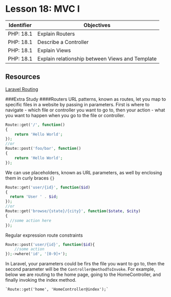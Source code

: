 # Lesson 18: MVC I

Identifier   | Objectives
-------------|------------
PHP: 18.1    | Explain Routers
PHP: 18.1    | Describe a Controller
PHP: 18.1    | Explain Views
PHP: 18.1    | Explain relationship between Views and Template

## Resources
[Laravel Routing](http://laravel.com/docs/4.2/routing)

###Extra Study
####Routers
URL patterns, known as routes, let you map to specific files in a website by passing in parameters. First is where to navigate - which file or controller you want to go to, then your action - what you want to happen when you go to the file or controller. 

```php
Route::get('/', function()
{
    return 'Hello World';
});
//or
Route::post('foo/bar', function()
{   
    return 'Hello World';
});
```

We can use placeholders, known as URL parameters, as well by enclosing them in curly braces `{}`

```php
Route::get('user/{id}', function($id)
{
  return 'User ' . $id;
});
//or
Route::get('browse/{state}/{city}', function($state, $city)
{
  //some action here
});
```

Regular expression route constraints 

```php
Route::post('user/{id}', function($id){
    //some action
});->where('id', '[0-9]+');
```

In Laravel, your parameters could be firs the file you want to go to, then the second parameter will be the `Controller@methodToInvoke`. For example, below we are routing to the home page, going to the HomeController, and finally invoking the index method.

    `Route::get('home', 'HomeController@index');`

